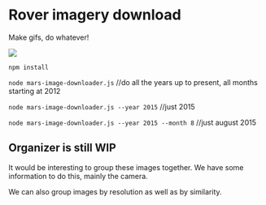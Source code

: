 # Rover imagery download

Make gifs, do whatever!

![](http://i.giphy.com/xTk9ZyfaeXzTKT2Zlm.gif)

`npm install`

`node mars-image-downloader.js` //do all the years up to present, all months starting at 2012

`node mars-image-downloader.js --year 2015` //just 2015

`node mars-image-downloader.js --year 2015 --month 8` //just august 2015

## Organizer is still WIP

It would be interesting to group these images together. We have some information to do this, mainly the camera.

We can also group images by resolution as well as by similarity.





